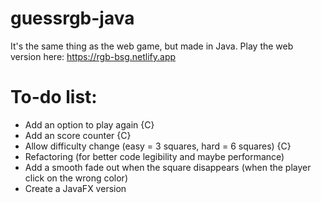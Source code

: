 # guessrgb-java

It's the same thing as the web game, but made in Java.
Play the web version here: https://rgb-bsg.netlify.app


# To-do list:
 - Add an option to play again {C}
 - Add an score counter {C}
 - Allow difficulty change (easy = 3 squares, hard = 6 squares) {C}
 - Refactoring (for better code legibility and maybe performance)
 - Add a smooth fade out when the square disappears (when the player click on the wrong color)
 - Create a JavaFX version
